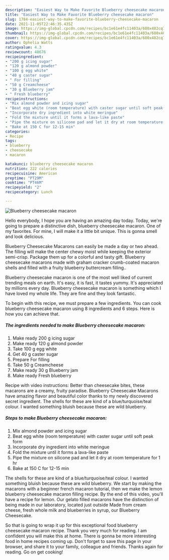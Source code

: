 ```yaml
---
description: "Easiest Way to Make Favorite Blueberry cheesecake macaron"
title: "Easiest Way to Make Favorite Blueberry cheesecake macaron"
slug: 1784-easiest-way-to-make-favorite-blueberry-cheesecake-macaron
date: 2021-11-05T22:46:35.435Z
image: https://img-global.cpcdn.com/recipes/bc1e61e4fc11403a/680x482cq70/blueberry-cheesecake-macaron-recipe-main-photo.jpg
thumbnail: https://img-global.cpcdn.com/recipes/bc1e61e4fc11403a/680x482cq70/blueberry-cheesecake-macaron-recipe-main-photo.jpg
cover: https://img-global.cpcdn.com/recipes/bc1e61e4fc11403a/680x482cq70/blueberry-cheesecake-macaron-recipe-main-photo.jpg
author: Ophelia Watts
ratingvalue: 4.3
reviewcount: 48676
recipeingredient:
- "200 g icing sugar"
- "120 g almond powder"
- "100 g egg white"
- "40 g caster sugar"
- " For filling"
- "50 g Creamcheese"
- "30 g Blueberry jam"
- " Fresh blueberry"
recipeinstructions:
- "Mix almond powder and icing sugar"
- "Beat egg white (room temperature) with caster sugar until soft peak form"
- "Incorporate dry ingredient into white meringue"
- "Fold the mixture until it forms a lava-like paste"
- "Pipe the mixture on silicone pad and let it dry at room temperature for 1 hr"
- "Bake at 150 C for 12-15 min"
categories:
- Recipe
tags:
- blueberry
- cheesecake
- macaron

katakunci: blueberry cheesecake macaron 
nutrition: 222 calories
recipecuisine: American
preptime: "PT29M"
cooktime: "PT46M"
recipeyield: "2"
recipecategory: Lunch

---
```



![Blueberry cheesecake macaron](https://img-global.cpcdn.com/recipes/bc1e61e4fc11403a/680x482cq70/blueberry-cheesecake-macaron-recipe-main-photo.jpg)

Hello everybody, I hope you are having an amazing day today. Today, we're going to prepare a distinctive dish, blueberry cheesecake macaron. One of my favorites. For mine, I will make it a little bit unique. This is gonna smell and look delicious.

Blueberry Cheesecake Macarons can easily be made a day or two ahead. The filling will make the center chewy moist while keeping the exterior semi-crisp. Package them up for a colorful and tasty gift. Blueberry cheesecake macarons made with graham cracker crumb-coated macaron shells and filled with a fruity blueberry buttercream filling..

Blueberry cheesecake macaron is one of the most well liked of current trending meals on earth. It's easy, it is fast, it tastes yummy. It's appreciated by millions every day. Blueberry cheesecake macaron is something which I have loved my whole life. They are fine and they look fantastic.


To begin with this recipe, we must prepare a few ingredients. You can cook blueberry cheesecake macaron using 8 ingredients and 6 steps. Here is how you can achieve that.

<!--inarticleads1-->

##### The ingredients needed to make Blueberry cheesecake macaron:

1. Make ready 200 g icing sugar
1. Make ready 120 g almond powder
1. Take 100 g egg white
1. Get 40 g caster sugar
1. Prepare  For filling
1. Take 50 g Creamcheese
1. Make ready 30 g Blueberry jam
1. Make ready  Fresh blueberry


Recipe with video instructions: Better than cheesecake bites, these macarons are a creamy, fruity paradise. Blueberry Cheesecake Macarons have amazing flavor and beautiful color thanks to my newly discovered secret ingredient. The shells for these are kind of a blue/turquoise/teal colour. I wanted something bluish because these are wild blueberry. 

<!--inarticleads2-->

##### Steps to make Blueberry cheesecake macaron:

1. Mix almond powder and icing sugar
1. Beat egg white (room temperature) with caster sugar until soft peak form
1. Incorporate dry ingredient into white meringue
1. Fold the mixture until it forms a lava-like paste
1. Pipe the mixture on silicone pad and let it dry at room temperature for 1 hr
1. Bake at 150 C for 12-15 min


The shells for these are kind of a blue/turquoise/teal colour. I wanted something bluish because these are wild blueberry. We start by making the macarons with a beginner french macaron tutorial, then we make the lemon blueberry cheesecake macaron filling recipe. By the end of this video, you&#39;ll have a recipe for lemon. Our gelato filled macarons have the distinction of being made in our laboratory, located just outside Made from cream cheese, fresh whole milk and blueberries in syrup, our Blueberry Cheesecake. 

So that is going to wrap it up for this exceptional food blueberry cheesecake macaron recipe. Thank you very much for reading. I am confident you will make this at home. There is gonna be more interesting food in home recipes coming up. Don't forget to save this page in your browser, and share it to your family, colleague and friends. Thanks again for reading. Go on get cooking!
